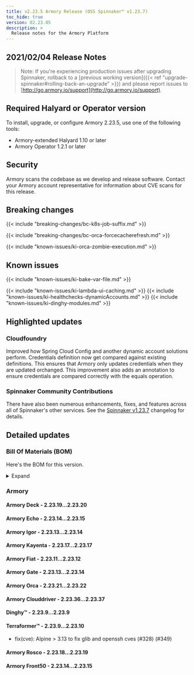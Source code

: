 ```yaml
---
title: v2.23.5 Armory Release (OSS Spinnaker™ v1.23.7)
toc_hide: true
version: 02.23.05
description: >
  Release notes for the Armory Platform
---
```


## 2021/02/04 Release Notes

> Note: If you're experiencing production issues after upgrading Spinnaker, rollback to a [previous working version]({{< ref "upgrade-spinnaker#rolling-back-an-upgrade" >}}) and please report issues to [http://go.armory.io/support](http://go.armory.io/support).
## Required Halyard or Operator version

To install, upgrade, or configure Armory 2.23.5, use one of the following tools:

- Armory-extended Halyard 1.10 or later
- Armory Operator 1.2.1 or later

## Security

Armory scans the codebase as we develop and release software. Contact your Armory account representative for information about CVE scans for this release.

## Breaking changes
<!-- Copy/paste from the previous version if there are recent ones. We can drop breaking changes after 3 minor versions. Add new ones from OSS and Armory. -->

{{< include "breaking-changes/bc-k8s-job-suffix.md" >}}

{{< include "breaking-changes/bc-orca-forcecacherefresh.md" >}}

{{< include "known-issues/ki-orca-zombie-execution.md" >}}

## Known issues
<!-- Copy/paste known issues from the previous version if they're not fixed. Add new ones from OSS and Armory. If there aren't any issues, state that so readers don't think we forgot to fill out this section. -->

{{< include "known-issues/ki-bake-var-file.md" >}}

{{< include "known-issues/ki-lambda-ui-caching.md" >}}
{{< include "known-issues/ki-healthchecks-dynamicAccounts.md" >}}
{{< include "known-issues/ki-dinghy-modules.md" >}}

## Highlighted updates

### Cloudfoundry

Improved how  Spring Cloud Config and another dynamic account solutions perform. Credentials definition now get compared against existing definitions. This ensures that Armory only updates credentials when they are updated orchanged.
This improvement also adds an annotation to ensure credentials are compared correctly with the equals operation.



###  Spinnaker Community Contributions

There have also been numerous enhancements, fixes, and features across all of Spinnaker's other services. See the
[Spinnaker v1.23.7](https://www.spinnaker.io/community/releases/versions/1-23-7-changelog) changelog for details.

## Detailed updates

### Bill Of Materials (BOM)

Here's the BOM for this version.
<details><summary>Expand</summary>
<pre class="highlight">
<code>version: 2.23.5
timestamp: "2021-02-20 00:39:19"
services:
    clouddriver:
        commit: 101a373e
        version: 2.23.37
    deck:
        commit: 480bcbd3
        version: 2.23.20
    dinghy:
        commit: 41fde564
        version: 2.23.9
    echo:
        commit: a2d96ae3
        version: 2.23.15
    fiat:
        commit: a57d1be1
        version: 2.23.12
    front50:
        commit: 18e2d6eb
        version: 2.23.15
    gate:
        commit: 50bb95a7
        version: 2.23.14
    igor:
        commit: fb8b50d5
        version: 2.23.14
    kayenta:
        commit: ac7147d0
        version: 2.23.17
    monitoring-daemon:
        version: 2.23.0
    monitoring-third-party:
        version: 2.23.0
    orca:
        commit: 3ebabac6
        version: 2.23.22
    rosco:
        commit: "28400960"
        version: 2.23.19
    terraformer:
        commit: dd566b91
        version: 2.23.10
dependencies:
    redis:
        version: 2:2.8.4-2
artifactSources:
    dockerRegistry: docker.io/armory
</code>
</pre>
</details>

### Armory


#### Armory Deck - 2.23.19...2.23.20


#### Armory Echo - 2.23.14...2.23.15


#### Armory Igor - 2.23.13...2.23.14


#### Armory Kayenta - 2.23.17...2.23.17


#### Armory Fiat - 2.23.11...2.23.12


#### Armory Gate - 2.23.13...2.23.14


#### Armory Orca - 2.23.21...2.23.22


#### Armory Clouddriver - 2.23.36...2.23.37


#### Dinghy™ - 2.23.9...2.23.9


#### Terraformer™ - 2.23.9...2.23.10

  - fix(cve): Alpine > 3.13 to fix glib and openssh cves (#328) (#349)

#### Armory Rosco - 2.23.18...2.23.19


#### Armory Front50 - 2.23.14...2.23.15


